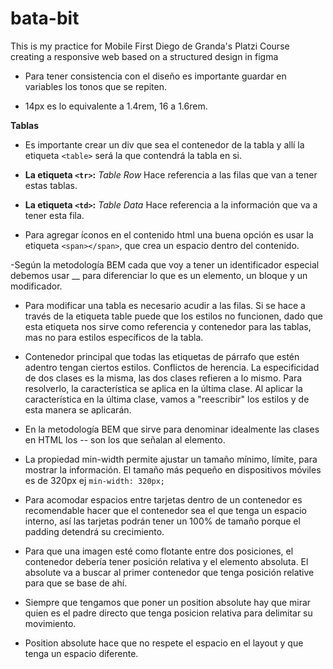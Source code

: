 # bata-bit
This is my practice for Mobile First Diego de Granda's Platzi Course creating a responsive web based on a structured design in figma

- Para tener consistencia con el diseño es importante guardar en variables los tonos que se repiten.

- 14px es lo equivalente a 1.4rem, 16 a 1.6rem.

**Tablas**

- Es importante crear un div que sea el contenedor de la tabla y allí la etiqueta  `<table>` será la que contendrá la tabla en si.

- **La etiqueta `<tr>`:** _Table Row_ Hace referencia a las filas que van a tener estas tablas.

- **La etiqueta `<td>`:** _Table Data_ Hace referencia a la información que va a tener esta fila.

- Para agregar íconos en el contenido html una buena opción es usar la etiqueta `<span></span>`, que crea un espacio dentro del contenido.

-Según la metodología BEM cada que voy a tener un identificador especial debemos usar __ para diferenciar lo que es un elemento, un bloque y un modificador.

- Para modificar una tabla es necesario acudir a las filas. Si se hace a través de la etiqueta table puede que los estilos no funcionen, dado que esta etiqueta nos sirve como referencia y contenedor para las tablas, mas no para estilos específicos de la tabla.

- Contenedor principal que todas las etiquetas de párrafo que estén adentro tengan ciertos estilos. Conflictos de herencia. La especificidad de dos clases es la misma, las dos clases refieren a lo mismo.  Para resolverlo, la característica se aplica en la última clase. Al aplicar la característica en la última clase, vamos a "reescribir" los estilos y de esta manera se aplicarán.

- En la metodología BEM que sirve para denominar idealmente las clases en HTML los -- son los que señalan al elemento.

- La propiedad min-width permite ajustar un tamaño mínimo, límite, para mostrar la información. El tamaño más pequeño en dispositivos móviles es de 320px ej `min-width: 320px;`

- Para acomodar espacios entre tarjetas dentro de un contenedor es recomendable hacer que el contenedor sea el que tenga un espacio interno, así las tarjetas podrán tener un 100% de tamaño porque el padding detendrá su crecimiento.

- Para que una imagen esté como flotante entre dos posiciones, el contenedor debería tener posición relativa y el elemento absoluta. El absolute va a buscar al primer contenedor que tenga posición relative para que se base de ahí.

- Siempre que tengamos que poner un position absolute hay que mirar quien es el padre directo que tenga posicion relativa para delimitar su movimiento.

- Position absolute hace que no respete el espacio en el layout y que tenga un espacio diferente. 


